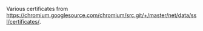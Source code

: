 Various certificates from
https://chromium.googlesource.com/chromium/src.git/+/master/net/data/ssl/certificates/.
